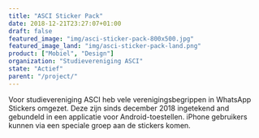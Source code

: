 ```yaml
---
title: "ASCI Sticker Pack"
date: 2018-12-21T23:27:07+01:00
draft: false
featured_image: "img/asci-sticker-pack-800x500.jpg"
featured_image_land: "img/asci-sticker-pack-land.png"
product: ["Mobiel", "Design"]
organization: "Studievereniging ASCI"
state: "Actief"
parent: "/project/"
---
```


Voor studievereniging ASCI heb vele verenigingsbegrippen in WhatsApp Stickers omgezet. Deze zijn sinds december 2018 ingetekend and gebundeld in een applicatie voor Android-toestellen. iPhone gebruikers kunnen via een speciale groep aan de stickers komen.

